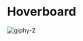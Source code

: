 # Hoverboard
![giphy-2](https://github.com/user-attachments/assets/61c27109-4fa4-42d2-9243-5606c22b5be4)
